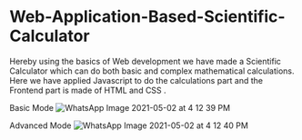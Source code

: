 # Web-Application-Based-Scientific-Calculator
Hereby using the basics of Web development we have made a Scientific Calculator which can do both basic and complex mathematical calculations. Here we have applied Javascript to do the calculations part and the Frontend part is made of HTML and CSS . 

Basic Mode
![WhatsApp Image 2021-05-02 at 4 12 39 PM](https://user-images.githubusercontent.com/60737601/156703662-281feb28-20ea-4d73-9bba-890971d2964d.jpeg)

Advanced Mode
![WhatsApp Image 2021-05-02 at 4 12 40 PM](https://user-images.githubusercontent.com/60737601/156703485-77b21534-5221-437e-b37a-6523cff2556d.jpeg)

